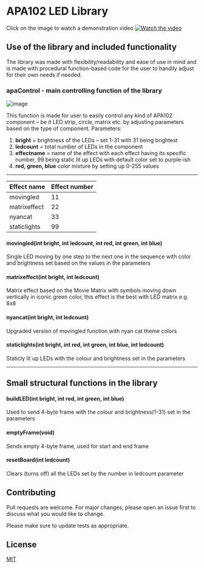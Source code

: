 # APA102 LED Library
Click on the image to watch a demonstration video
[![Watch the video](https://user-images.githubusercontent.com/57394912/100681331-c425cf80-3373-11eb-8953-f07d3ce68d79.png)](https://bit.ly/embapaprojekt)

## Use of the library and included functionality
The library was made with flexibility/readability and ease of use in mind and is made with procedural 
function-based code for the user to handily adjust for their own needs if needed.
 
### apaControl - main controlling function of the library

![image](https://user-images.githubusercontent.com/57394912/100681173-701aeb00-3373-11eb-9933-f77cd8892f6c.png)

This function is made for user to easily control any kind of APA102 component – be it LED strip, circle, matrix etc. by adjusting parameters based on the type of component. 
Parameters:
1.	**bright** = brightness of the LEDs – set 1-31 with 31 being brightest
2.	**ledcount** = total number of LEDs in the component
3.	**effectname** = name of the effect with each effect having its specific number, 99 being static lit up LEDs with default color set to purple-ish  
4.  **red, green, blue** color mixture by setting up 0-255 values
---

Effect name | Effect number
------------ | -------------
movingled | 11
matrixeffect | 22
nyancat | 33
staticlights | 99

#### movingled(int bright, int ledcount, int red, int green, int blue)
Single LED moving by one step to the next one in the sequence with color and brightness set based on the values in the parameters

#### matrixeffect(int bright, int ledcount)  
Matrix effect based on the Movie Matrix with symbols moving down vertically in iconic green color, this effect is the best with LED matrix e.g. 8x8

#### nyancat(int bright, int ledcount)
Upgraded version of movingled function with nyan cat theme colors

#### staticlights(int bright, int red, int green, int blue, int ledcount)
Staticly lit up LEDs with the colour and brightness set in the parameters

---

## Small structural functions in the library
#### buildLED(int bright, int red, int green, int blue)
Used to send 4-byte frame with the colour and brightness(1-31) set in the parameters
#### emptyFrame(void)
Sends empty 4-byte frame, used for start and end frame
#### resetBoard(int ledcount)
Clears (turns off) all the LEDs set by the number in ledcount parameter

## Contributing
Pull requests are welcome. For major changes, please open an issue first to discuss what you would like to change.

Please make sure to update tests as appropriate.

## License
[MIT](https://choosealicense.com/licenses/mit/)
